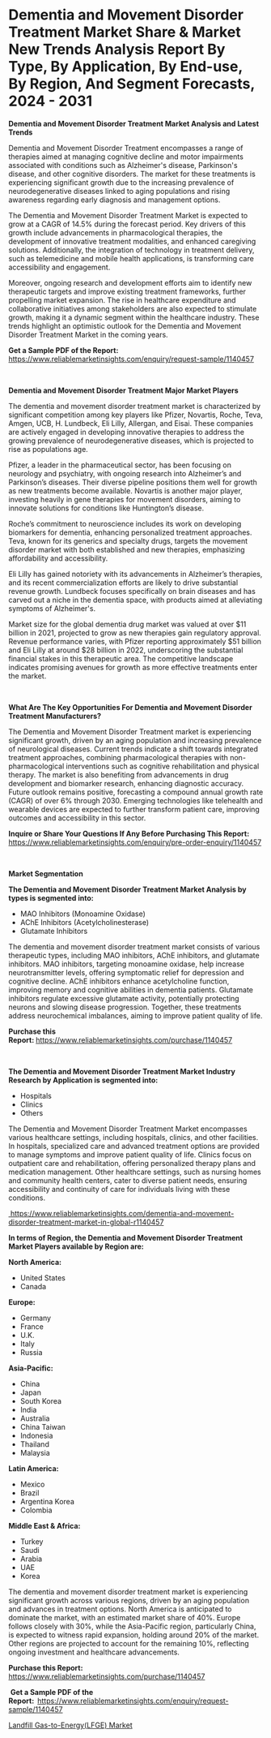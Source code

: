 <p><h1>Dementia and Movement Disorder Treatment Market Share & Market New Trends Analysis Report By Type, By Application, By End-use, By Region, And Segment Forecasts, 2024 - 2031</h1></p><p><strong>Dementia and Movement Disorder Treatment Market Analysis and Latest Trends</strong></p>
<p><p>Dementia and Movement Disorder Treatment encompasses a range of therapies aimed at managing cognitive decline and motor impairments associated with conditions such as Alzheimer's disease, Parkinson's disease, and other cognitive disorders. The market for these treatments is experiencing significant growth due to the increasing prevalence of neurodegenerative diseases linked to aging populations and rising awareness regarding early diagnosis and management options.</p><p>The Dementia and Movement Disorder Treatment Market is expected to grow at a CAGR of 14.5% during the forecast period. Key drivers of this growth include advancements in pharmacological therapies, the development of innovative treatment modalities, and enhanced caregiving solutions. Additionally, the integration of technology in treatment delivery, such as telemedicine and mobile health applications, is transforming care accessibility and engagement. </p><p>Moreover, ongoing research and development efforts aim to identify new therapeutic targets and improve existing treatment frameworks, further propelling market expansion. The rise in healthcare expenditure and collaborative initiatives among stakeholders are also expected to stimulate growth, making it a dynamic segment within the healthcare industry. These trends highlight an optimistic outlook for the Dementia and Movement Disorder Treatment Market in the coming years.</p></p>
<p><strong>Get a Sample PDF of the Report:&nbsp;</strong> <a href="https://www.reliablemarketinsights.com/enquiry/request-sample/1140457?utm_campaign=2012&utm_medium=2&utm_source=Github&utm_content=ia&utm_term=28122024&utm_id=dementia-and-movement-disorder-treatment">https://www.reliablemarketinsights.com/enquiry/request-sample/1140457</a></p>
<p>&nbsp;</p>
<p><strong>Dementia and Movement Disorder Treatment Major Market Players</strong></p>
<p><p>The dementia and movement disorder treatment market is characterized by significant competition among key players like Pfizer, Novartis, Roche, Teva, Amgen, UCB, H. Lundbeck, Eli Lilly, Allergan, and Eisai. These companies are actively engaged in developing innovative therapies to address the growing prevalence of neurodegenerative diseases, which is projected to rise as populations age.</p><p>Pfizer, a leader in the pharmaceutical sector, has been focusing on neurology and psychiatry, with ongoing research into Alzheimer’s and Parkinson’s diseases. Their diverse pipeline positions them well for growth as new treatments become available. Novartis is another major player, investing heavily in gene therapies for movement disorders, aiming to innovate solutions for conditions like Huntington’s disease.</p><p>Roche’s commitment to neuroscience includes its work on developing biomarkers for dementia, enhancing personalized treatment approaches. Teva, known for its generics and specialty drugs, targets the movement disorder market with both established and new therapies, emphasizing affordability and accessibility.</p><p>Eli Lilly has gained notoriety with its advancements in Alzheimer’s therapies, and its recent commercialization efforts are likely to drive substantial revenue growth. Lundbeck focuses specifically on brain diseases and has carved out a niche in the dementia space, with products aimed at alleviating symptoms of Alzheimer's.</p><p>Market size for the global dementia drug market was valued at over $11 billion in 2021, projected to grow as new therapies gain regulatory approval. Revenue performance varies, with Pfizer reporting approximately $51 billion and Eli Lilly at around $28 billion in 2022, underscoring the substantial financial stakes in this therapeutic area. The competitive landscape indicates promising avenues for growth as more effective treatments enter the market.</p></p>
<p>&nbsp;</p>
<p><strong>What Are The Key Opportunities For Dementia and Movement Disorder Treatment Manufacturers?</strong></p>
<p><p>The Dementia and Movement Disorder Treatment market is experiencing significant growth, driven by an aging population and increasing prevalence of neurological diseases. Current trends indicate a shift towards integrated treatment approaches, combining pharmacological therapies with non-pharmacological interventions such as cognitive rehabilitation and physical therapy. The market is also benefiting from advancements in drug development and biomarker research, enhancing diagnostic accuracy. Future outlook remains positive, forecasting a compound annual growth rate (CAGR) of over 6% through 2030. Emerging technologies like telehealth and wearable devices are expected to further transform patient care, improving outcomes and accessibility in this sector.</p></p>
<p><strong>Inquire or Share Your Questions If Any Before Purchasing This Report:</strong> <a href="https://www.reliablemarketinsights.com/enquiry/pre-order-enquiry/1140457?utm_campaign=2012&utm_medium=2&utm_source=Github&utm_content=ia&utm_term=28122024&utm_id=dementia-and-movement-disorder-treatment">https://www.reliablemarketinsights.com/enquiry/pre-order-enquiry/1140457</a></p>
<p>&nbsp;</p>
<p><strong>Market Segmentation</strong></p>
<p><strong>The Dementia and Movement Disorder Treatment Market Analysis by types is segmented into:</strong></p>
<p><ul><li>MAO Inhibitors (Monoamine Oxidase)</li><li>AChE Inhibitors (Acetylcholinesterase)</li><li>Glutamate Inhibitors</li></ul></p>
<p><p>The dementia and movement disorder treatment market consists of various therapeutic types, including MAO inhibitors, AChE inhibitors, and glutamate inhibitors. MAO inhibitors, targeting monoamine oxidase, help increase neurotransmitter levels, offering symptomatic relief for depression and cognitive decline. AChE inhibitors enhance acetylcholine function, improving memory and cognitive abilities in dementia patients. Glutamate inhibitors regulate excessive glutamate activity, potentially protecting neurons and slowing disease progression. Together, these treatments address neurochemical imbalances, aiming to improve patient quality of life.</p></p>
<p><strong>Purchase this Report:&nbsp;</strong><a href="https://www.reliablemarketinsights.com/purchase/1140457?utm_campaign=2012&utm_medium=2&utm_source=Github&utm_content=ia&utm_term=28122024&utm_id=dementia-and-movement-disorder-treatment">https://www.reliablemarketinsights.com/purchase/1140457</a></p>
<p>&nbsp;</p>
<p><strong>The Dementia and Movement Disorder Treatment Market Industry Research by Application is segmented into:</strong></p>
<p><ul><li>Hospitals</li><li>Clinics</li><li>Others</li></ul></p>
<p><p>The Dementia and Movement Disorder Treatment Market encompasses various healthcare settings, including hospitals, clinics, and other facilities. In hospitals, specialized care and advanced treatment options are provided to manage symptoms and improve patient quality of life. Clinics focus on outpatient care and rehabilitation, offering personalized therapy plans and medication management. Other healthcare settings, such as nursing homes and community health centers, cater to diverse patient needs, ensuring accessibility and continuity of care for individuals living with these conditions.</p></p>
<p><a href="https://www.reliablemarketinsights.com/dementia-and-movement-disorder-treatment-market-in-global-r1140457?utm_campaign=2012&utm_medium=2&utm_source=Github&utm_content=ia&utm_term=28122024&utm_id=dementia-and-movement-disorder-treatment">&nbsp;https://www.reliablemarketinsights.com/dementia-and-movement-disorder-treatment-market-in-global-r1140457</a></p>
<p><strong>In terms of Region, the Dementia and Movement Disorder Treatment Market Players available by Region are:</strong></p>
<p>
    <p> <strong> North America: </strong>
        <ul>
            <li>United States</li>
            <li>Canada</li>
        </ul>
        </p> 
    <p> <strong> Europe: </strong>
        <ul>
            <li>Germany</li>
            <li>France</li>
            <li>U.K.</li>
            <li>Italy</li>
            <li>Russia</li>
        </ul>
        </p> 
    <p> <strong> Asia-Pacific: </strong>
        <ul>
            <li>China</li>
            <li>Japan</li>
            <li>South Korea</li>
            <li>India</li>
            <li>Australia</li>
            <li>China Taiwan</li>
            <li>Indonesia</li>
            <li>Thailand</li>
            <li>Malaysia</li>
        </ul>
        </p> 
    <p> <strong> Latin America: </strong>
        <ul>
            <li>Mexico</li>
            <li>Brazil</li>
            <li>Argentina Korea</li>
            <li>Colombia</li>
        </ul>
        </p> 
    <p> <strong> Middle East & Africa: </strong>
        <ul>
            <li>Turkey</li>
            <li>Saudi</li>
            <li>Arabia</li>
            <li>UAE</li>
            <li>Korea</li>
        </ul>
    </p>
    </p>
<p><p>The dementia and movement disorder treatment market is experiencing significant growth across various regions, driven by an aging population and advances in treatment options. North America is anticipated to dominate the market, with an estimated market share of 40%. Europe follows closely with 30%, while the Asia-Pacific region, particularly China, is expected to witness rapid expansion, holding around 20% of the market. Other regions are projected to account for the remaining 10%, reflecting ongoing investment and healthcare advancements.</p></p>
<p><strong>Purchase this Report: </strong><a href="https://www.reliablemarketinsights.com/purchase/1140457?utm_campaign=2012&utm_medium=2&utm_source=Github&utm_content=ia&utm_term=28122024&utm_id=dementia-and-movement-disorder-treatment">https://www.reliablemarketinsights.com/purchase/1140457</a></p>
<p>&nbsp;<strong>Get a Sample PDF of the Report:&nbsp;&nbsp;</strong><a href="https://www.reliablemarketinsights.com/enquiry/request-sample/1140457?utm_campaign=2012&utm_medium=2&utm_source=Github&utm_content=ia&utm_term=28122024&utm_id=dementia-and-movement-disorder-treatment">https://www.reliablemarketinsights.com/enquiry/request-sample/1140457</a></p>
<p><strong></strong></p>
<p><p><a href="https://github.com/JakirUddin511/Market-Research-Report-List-1/blob/main/landfill-gas-to-energylfge-market.md?utm_campaign=2012&utm_medium=2&utm_source=Github&utm_content=ia&utm_term=28122024&utm_id=dementia-and-movement-disorder-treatment">Landfill Gas-to-Energy(LFGE) Market</a></p></p>